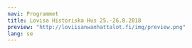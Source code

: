 ```yaml
---
navi: Programmet
title: Lovisa Historiska Hus 25.-26.8.2018
preview: "http://loviisanwanhattalot.fi/img/preview.png"
lang: se
---
```

<header>
    <div class="logo"></div>
</header>
